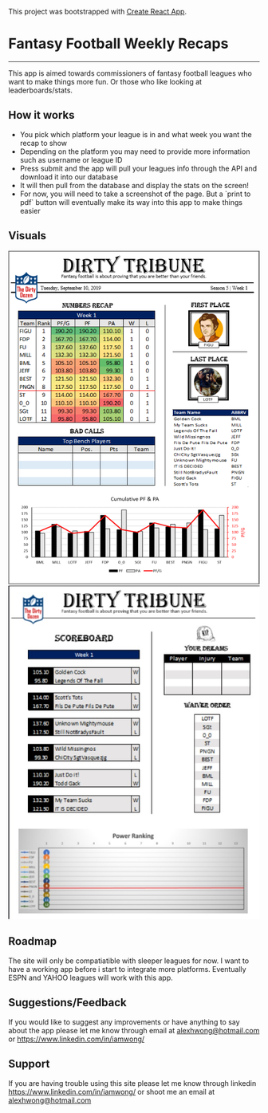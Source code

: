 This project was bootstrapped with [Create React App](https://github.com/facebook/create-react-app).

# Fantasy Football Weekly Recaps
<hr />
This app is aimed towards commissioners of fantasy football leagues who want to make things more fun. Or those who like looking at leaderboards/stats. 

## How it works

<ul>
  <li>You pick which platform your league is in and what week you want the recap to show</li>
  <li>Depending on the platform you may need to provide more information such as username or league ID</li>
  <li>Press submit and the app will pull your leagues info through the API and download it into our database</li>
  <li>It will then pull from the database and display the stats on the screen!</li>
  <li>For now, you will need to take a screenshot of the page. But a `print to pdf` button will eventually make its way into this app to make things easier</li>
</ul>

## Visuals


![Image](./client/public/images/fantasy.jpg "fantasy")  ![Image](./client/public/images/fantasy2.jpg "fantasy2")


## Roadmap


The site will only be compatiatible with sleeper leagues for now. I want to have a working app before i start to integrate more platforms. Eventually ESPN and YAHOO leagues will work with this app. 


## Suggestions/Feedback


If you would like to suggest any improvements or have anything to say about the app please let me know through email at alexhwong@hotmail.com or https://www.linkedin.com/in/iamwong/



## Support


If you are having trouble using this site please let me know through linkedin https://www.linkedin.com/in/iamwong/ or shoot me an email at alexhwong@hotmail.com

